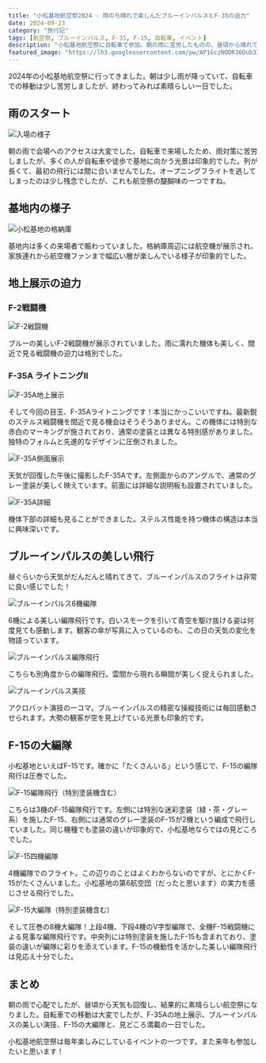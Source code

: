 ```yaml
---
title: "小松基地航空祭2024 - 雨のち晴れで楽しんだブルーインパルスとF-35の迫力"
date: 2024-09-23
category: "旅行記"
tags: [航空祭, ブルーインパルス, F-35, F-15, 自転車, イベント]
description: "小松基地航空祭に自転車で参加。朝の雨に苦労したものの、昼頃から晴れてブルーインパルスの美しい飛行とF-35の地上展示を楽しみました"
featured_image: "https://lh3.googleusercontent.com/pw/AP1GczNODR36Dub31dImZ1bW-xJZbP2D4fK4ScntHuNmUzGzOJCViJF9ze9wNm6pkrlvsR_P9v90objGCVkqQhB-uCGkAbxBAzv-_vX_JA_K91jMtkDAtN3zp8KDGS0SHx6-S7asASZaosEW7yBYQJbd_1TkoQ=w800-h1199-s-no-gm?authuser=0"
---
```


<!-- 元のGoogle Photosリンク: https://photos.app.goo.gl/ZUBCVYrF4rkyGdQb7 -->

2024年の小松基地航空祭に行ってきました。朝は少し雨が降っていて、自転車での移動は少し苦労しましたが、終わってみれば素晴らしい一日でした。

## 雨のスタート

![入場の様子](https://lh3.googleusercontent.com/pw/AP1GczMREvrLe4By1Ej40ISIOjbfNvG9w4zK92H_Psw6c5NFLA2Wb8W3isns5zg-zO2PBJU_blM9VnvlbBtWAjelwkPI0B993HVoAOS-dtsm-FaxgI1yUdmK=w800-h450-s-no-gm?authuser=0)

朝の雨で会場へのアクセスは大変でした。自転車で来場したため、雨対策に苦労しましたが、多くの人が自転車や徒歩で基地に向かう光景は印象的でした。列が長くて、最初の飛行には間に合いませんでした。オープニングフライトを逃してしまったのは少し残念でしたが、これも航空祭の醍醐味の一つですね。

## 基地内の様子

![小松基地の格納庫](https://lh3.googleusercontent.com/pw/AP1GczPLBM3L9_8fEHJDVwWFDAcP2bw68Gkr8wdEhvMxmLarH-qjzkWnZJmHkrG7LzY4w2K-Fbjyv04h4Zy1xhj-93WhgihPbeJAG6lYiB6-dy5aalDxAUM9bq7ltS8yz2zYllhSbXtSHdFFF_V-xKqRtJ_4rg=w800-h450-s-no-gm?authuser=0)

基地内は多くの来場者で賑わっていました。格納庫周辺には航空機が展示され、家族連れから航空機ファンまで幅広い層が楽しんでいる様子が印象的でした。

## 地上展示の迫力

### F-2戦闘機

![F-2戦闘機](https://lh3.googleusercontent.com/pw/AP1GczOF8AnkH6cW8vJTrBTVpvb7KjXcx4qfntkQptt-70f3_wD6MB-eWwGG0pI4l9Uw--OAOex3GowZRRddhLv1X05MJPPd5KVKgGdGeJLfwFZ8aWMRn5RrDrsyq1w-08yM809lf8wS7Z5bFBkjzFcSG068Qw=w800-h450-s-no-gm?authuser=0)

ブルーの美しいF-2戦闘機が展示されていました。雨に濡れた機体も美しく、間近で見る戦闘機の迫力は格別でした。

### F-35A ライトニングII

![F-35A地上展示](https://lh3.googleusercontent.com/pw/AP1GczPFC8n3OwpuXFPwdmSVV8SE7FrC2YNBQs9Tzw1sVur4XvEZ5kEx_yWLW-gMtiZZnVfmXufawLC32qwRlqzuPrhd667aDj9sYW76_4ctQOyw3Faas8QzGCd02SGpQcS_6JTaxd-1sNFDHNIH8TBkVkplFg=w800-h450-s-no-gm?authuser=0)

そして今回の目玉、F-35Aライトニングです！本当にかっこいいですね。最新鋭のステルス戦闘機を間近で見る機会はそうそうありません。この機体には特別な赤白のマーキングが施されており、通常の塗装とは異なる特別感がありました。独特のフォルムと先進的なデザインに圧倒されました。

![F-35A側面展示](https://lh3.googleusercontent.com/pw/AP1GczNUqHJEMFOyrcpG3G6mOymXLki1ckCJxvg3hiOAwILSOgQj3_covkPOheK7H-QoOcjAPg968wDcoYiVq7PFHxdKjmD6xDdzYf4Z3avBXAEJU9Zod7CEFRp5v99jOYwoUfQKQkaiogYC3vXxcOTk7jEvNA=w800-h450-s-no-gm?authuser=0)

天気が回復した午後に撮影したF-35Aです。左側面からのアングルで、通常のグレー塗装が美しく映えています。前面には詳細な説明板も設置されていました。

![F-35A詳細](https://lh3.googleusercontent.com/pw/AP1GczNAnzgU0ipbQz-q64hJvOau8_iW46H2sgO_i-yZQnGHngTMoHQ0l2eEZQO-XdSGepIt0466dzL7jzK152SFksscBZ1kYqo8TLKS-6wiHtWa6qRxWFgJhYLErDZonSBHv3fvGPE1tk9vGwDjM5AT7OfIaA=w800-h449-s-no-gm?authuser=0)

機体下部の詳細も見ることができました。ステルス性能を持つ機体の構造は本当に興味深いです。

## ブルーインパルスの美しい飛行

昼ぐらいから天気がだんだんと晴れてきて、ブルーインパルスのフライトは非常に良い感じでした！

![ブルーインパルス6機編隊](https://lh3.googleusercontent.com/pw/AP1GczNODR36Dub31dImZ1bW-xJZbP2D4fK4ScntHuNmUzGzOJCViJF9ze9wNm6pkrlvsR_P9v90objGCVkqQhB-uCGkAbxBAzv-_vX_JA_K91jMtkDAtN3zp8KDGS0SHx6-S7asASZaosEW7yBYQJbd_1TkoQ=w800-h1199-s-no-gm?authuser=0)

6機による美しい編隊飛行です。白いスモークを引いて青空を駆け抜ける姿は何度見ても感動します。観客の傘が写真に入っているのも、この日の天気の変化を物語っています。

![ブルーインパルス編隊飛行](https://lh3.googleusercontent.com/pw/AP1GczOUNyhuCtrHj3rLCctSCHrQTcHRuzFW6TwZJb4PYaqsDGoUAxlrQbdPCvbD27EFgcPiWXusoMWP9-8ikoBBbMSRFlkQXl_gksxB5u6lMMmEianPVhYEif17brRFfXK1tai7D9ErqKRox7DBwMoOW9nzDQ=w800-h450-s-no-gm?authuser=0)

こちらも別角度からの編隊飛行。雲間から現れる瞬間が美しく捉えられました。

![ブルーインパルス美技](https://lh3.googleusercontent.com/pw/AP1GczPzVqZniqwc5EPinyL-A9RD2G2G961q1LcdyjsscVMAip5FsIZ5IWXLvyr4hCN0Fi3LAa3BzB75guKOuOsRZlyMC9HqkDuNZDoEWGVw0AC7CiUBH3SpFwxjRNMfHcRrbEoXgwdrJmfm4Z3hVIdrnMp-QA=w800-h450-s-no-gm?authuser=0)

アクロバット演技の一コマ。ブルーインパルスの精密な操縦技術には毎回感動させられます。大勢の観客が空を見上げている光景も印象的です。

## F-15の大編隊

小松基地といえばF-15です。確かに「たくさんいる」という感じで、F-15の編隊飛行は圧巻でした。

![F-15編隊飛行（特別塗装機含む）](https://lh3.googleusercontent.com/pw/AP1GczN9NPDQy2m5vHwMNb_Z50z9bXqG73XIOC6itdwk90z0Jg08sLG0-FS-ci17inivRrdir0xcLWbi1Lb0jqE8MRuVW55KUUaJp25RqPFJiiHsXU0Q-WAnyyPEU-HklwOhyF70hQi17Ua9Djq0OP8c4BhpWA=w800-h450-s-no-gm?authuser=0)

こちらは3機のF-15編隊飛行です。左側には特別な迷彩塗装（緑・茶・グレー系）を施したF-15、右側には通常のグレー塗装のF-15が2機という編成で飛行していました。同じ機種でも塗装の違いが印象的で、小松基地ならではの見どころでした。

![F-15四機編隊](https://lh3.googleusercontent.com/pw/AP1GczME7VEqbiM5mYISob7GmmS_YJUmKcClAsVU5v86ovYkbUSS9O2rCluVviyTguNFB3urDtoWFhJl9lv6czhl7UlD2tQiz1RtQvm-melUfAZXjQ194lUm9HIJtFdzgiihDuG8KzN5bvIfTEyFJgVfx5CQEQ=w800-h449-s-no-gm?authuser=0)

4機編隊でのフライト。この辺りのことはよくわからないのですが、とにかくF-15がたくさんいました。小松基地の第6航空団（だったと思います）の実力を感じさせる飛行でした。

![F-15大編隊（特別塗装機含む）](https://lh3.googleusercontent.com/pw/AP1GczNAnzgU0ipbQz-q64hJvOau8_iW46H2sgO_i-yZQnGHngTMoHQ0l2eEZQO-XdSGepIt0466dzL7jzK152SFksScBZ1kYqo8TLKS-6wiHtWa6qRxWFgJhYLErDZonSBHv3fvGPE1tk9vGwDjM5AT7OfIaA=s1621?authuser=0)

そして圧巻の8機大編隊！上段4機、下段4機のV字型編隊で、全機F-15戦闘機による見事な編隊飛行です。中央列には特別塗装を施したF-15も含まれており、塗装の違いが編隊に彩りを添えています。F-15の機動性を活かした美しい編隊飛行は見応え十分でした。

## まとめ

朝の雨で心配でしたが、昼頃から天気も回復し、結果的に素晴らしい航空祭になりました。自転車での移動は大変でしたが、F-35Aの地上展示、ブルーインパルスの美しい演技、F-15の大編隊と、見どころ満載の一日でした。

小松基地航空祭は毎年楽しみにしているイベントの一つです。また来年も参加したいと思います！
